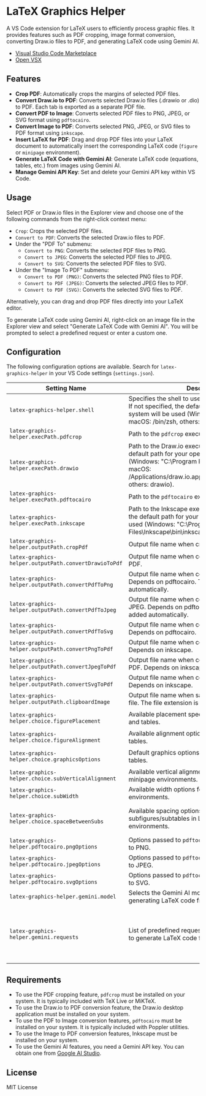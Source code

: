 # LaTeX Graphics Helper

A VS Code extension for LaTeX users to efficiently process graphic files. It provides features such as PDF cropping, image format conversion, converting Draw.io files to PDF, and generating LaTeX code using Gemini AI.

- [Visual Studio Code Marketplace](https://marketplace.visualstudio.com/items?itemName=naatin777.latex-graphics-helper)
- [Open VSX](https://open-vsx.org/extension/naatin777/latex-graphics-helper)

## Features

-   **Crop PDF**: Automatically crops the margins of selected PDF files.
-   **Convert Draw.io to PDF**: Converts selected Draw.io files (.drawio or .dio) to PDF. Each tab is exported as a separate PDF file.
-   **Convert PDF to Image**: Converts selected PDF files to PNG, JPEG, or SVG format using `pdftocairo`.
-   **Convert Image to PDF**: Converts selected PNG, JPEG, or SVG files to PDF format using `inkscape`.
-   **Insert LaTeX for PDF**: Drag and drop PDF files into your LaTeX document to automatically insert the corresponding LaTeX code (`figure` or `minipage` environment).
-   **Generate LaTeX Code with Gemini AI**: Generate LaTeX code (equations, tables, etc.) from images using Gemini AI.
-   **Manage Gemini API Key**: Set and delete your Gemini API key within VS Code.

## Usage

Select PDF or Draw.io files in the Explorer view and choose one of the following commands from the right-click context menu:

-   `Crop`: Crops the selected PDF files.
-   `Convert to PDF`: Converts the selected Draw.io files to PDF.
-   Under the "PDF To" submenu:
    - `Convert to PNG`: Converts the selected PDF files to PNG.
    - `Convert to JPEG`: Converts the selected PDF files to JPEG.
    - `Convert to SVG`: Converts the selected PDF files to SVG.
-   Under the "Image To PDF" submenu:
    - `Convert to PDF (PNG)`: Converts the selected PNG files to PDF.
    - `Convert to PDF (JPEG)`: Converts the selected JPEG files to PDF.
    - `Convert to PDF (SVG)`: Converts the selected SVG files to PDF.

Alternatively, you can drag and drop PDF files directly into your LaTeX editor.

To generate LaTeX code using Gemini AI, right-click on an image file in the Explorer view and select "Generate LaTeX Code with Gemini AI". You will be prompted to select a predefined request or enter a custom one.

## Configuration

The following configuration options are available. Search for `latex-graphics-helper` in your VS Code settings (`settings.json`).

| Setting Name | Description | Default Value |
|---|---|---|
| `latex-graphics-helper.shell` | Specifies the shell to use for executing commands. If not specified, the default shell for your operating system will be used (Windows: powershell.exe, macOS: /bin/zsh, others: /bin/bash). | `""` |
| `latex-graphics-helper.execPath.pdfcrop` | Path to the `pdfcrop` executable. | `pdfcrop` |
| `latex-graphics-helper.execPath.drawio` | Path to the Draw.io executable. If not specified, the default path for your operating system will be used (Windows: "C:\\Program Files\\draw.io\\draw.io.exe", macOS: /Applications/draw.io.app/Contents/MacOS/draw.io, others: drawio). | `""` |
| `latex-graphics-helper.execPath.pdftocairo` | Path to the `pdftocairo` executable. | `pdftocairo` |
| `latex-graphics-helper.execPath.inkscape` | Path to the Inkscape executable. If not specified, the default path for your operating system will be used (Windows: "C:\\Program Files\\Inkscape\\bin\\inkscape.exe", others: inkscape). | `""` |
| `latex-graphics-helper.outputPath.cropPdf` | Output file name when cropping a PDF file. | `${fileDirname}/${fileBasenameNoExtension}-crop.pdf` |
| `latex-graphics-helper.outputPath.convertDrawioToPdf` | Output file name when converting a Draw.io file to PDF. | `${fileDirname}/${fileBasenameNoExtension}/${tab}.pdf` |
| `latex-graphics-helper.outputPath.convertPdfToPng` | Output file name when converting a PDF file to PNG. Depends on pdftocairo. The file extension is added automatically. | `${fileDirname}/${fileBasenameNoExtension}` |
| `latex-graphics-helper.outputPath.convertPdfToJpeg` | Output file name when converting a PDF file to JPEG. Depends on pdftocairo. The file extension is added automatically. | `${fileDirname}/${fileBasenameNoExtension}` |
| `latex-graphics-helper.outputPath.convertPdfToSvg` | Output file name when converting a PDF file to SVG. Depends on pdftocairo. | `${fileDirname}/${fileBasenameNoExtension}.svg` |
| `latex-graphics-helper.outputPath.convertPngToPdf` | Output file name when converting a PNG file to PDF. Depends on inkscape. | `${fileDirname}/${fileBasenameNoExtension}.pdf` |
| `latex-graphics-helper.outputPath.convertJpegToPdf` | Output file name when converting a JPEG file to PDF. Depends on inkscape. | `${fileDirname}/${fileBasenameNoExtension}.pdf` |
| `latex-graphics-helper.outputPath.convertSvgToPdf` | Output file name when converting a SVG file to PDF. Depends on inkscape. | `${fileDirname}/${fileBasenameNoExtension}.pdf` |
| `latex-graphics-helper.outputPath.clipboardImage` | Output file name when saving clipboard images to a file. The file extension is added automatically. | `${fileDirname}/${dateNow}` |
| `latex-graphics-helper.choice.figurePlacement` | Available placement specifiers for LaTeX figures and tables. | `["[H]", "[h]", "[t]", "[b]", "[p]", "[ht]", "[hb]", "[hp]", "[tb]", "[tp]", "[bp]", "[htb]", "[htp]", "[hbp]", "[tbp]", "[htbp]"]` |
| `latex-graphics-helper.choice.figureAlignment` | Available alignment options for LaTeX figures and tables. | `["\\centering", "\\raggedright", "\\raggedleft"]` |
| `latex-graphics-helper.choice.graphicsOptions` | Default graphics options for LaTeX figures and tables. | `["[width=1.0\\linewidth]", "[width=0.9\\linewidth]", "[width=0.8\\linewidth]", "[width=0.7\\linewidth]", "[width=0.6\\linewidth]", "[width=0.5\\linewidth]"]` |
| `latex-graphics-helper.choice.subVerticalAlignment` | Available vertical alignment options for LaTeX minipage environments. | `["[t]", "[c]", "[b]"]` |
| `latex-graphics-helper.choice.subWidth` | Available width options for LaTeX minipage environments. | `["{0.45\\linewidth}", "{0.35\\linewidth}", "{0.25\\linewidth}", "{0.15\\linewidth}"]` |
| `latex-graphics-helper.choice.spaceBetweenSubs` | Available spacing options between subfigures/subtables in LaTeX minipage environments. | `["\\hspace{0.01\\linewidth}", "\\hspace{0.02\\linewidth}", "\\hspace{0.03\\linewidth}", "\\hspace{0.04\\linewidth}", "\\hspace{0.05\\linewidth}"]` |
| `latex-graphics-helper.pdftocairo.pngOptions` | Options passed to `pdftocairo` when converting PDF to PNG. | `["-png", "-transp", "-singlefile"]` |
| `latex-graphics-helper.pdftocairo.jpegOptions` | Options passed to `pdftocairo` when converting PDF to JPEG. | `["-jpeg", "-singlefile"]` |
| `latex-graphics-helper.pdftocairo.svgOptions` | Options passed to `pdftocairo` when converting PDF to SVG. | `["-svg"]` |
| `latex-graphics-helper.gemini.model` | Selects the Gemini AI model to be used for generating LaTeX code from images. | `gemini-2.0-flash` |
| `latex-graphics-helper.gemini.requests` | List of predefined requests for the Gemini AI model to generate LaTeX code from images. | `["Convert the uploaded file into a LaTeX equation and output it, enclosed in an align environment. Please avoid Markdown format and do not enclose the output in ```latex```. The output is intended for LaTeX.", "Convert the uploaded file into a LaTeX table and output it, enclosed in a table environment. Please avoid Markdown format and do not enclose the output in ```latex```. The output is intended for LaTeX."]` |

## Requirements

-   To use the PDF cropping feature, `pdfcrop` must be installed on your system. It is typically included with TeX Live or MiKTeX.
-   To use the Draw.io to PDF conversion feature, the Draw.io desktop application must be installed on your system.
-   To use the PDF to Image conversion features, `pdftocairo` must be installed on your system. It is typically included with Poppler utilities.
-   To use the Image to PDF conversion features, Inkscape must be installed on your system.
-   To use the Gemini AI features, you need a Gemini API key. You can obtain one from [Google AI Studio](https://aistudio.google.com/app/apikey).

## License

MIT License
